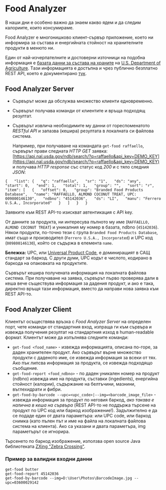 # Food Analyzer

В наши дни е особено важно да знаем какво ядем и да следим калориите, които консумираме. 

Food Analyzer e многонишково клиент-сървър приложение, което ни информира за състава и енергийната стойност на хранителните продукти в менюто ни.

Един от най-изчерпателните и достоверни източници на подобна информация е [базата данни за състава на храните](https://ndb.nal.usda.gov/ndb/) на [U.S. Department of Agriculture](https://www.usda.gov/). Tази информацията е достъпна и чрез публично безплатно REST API, което е документирано [тук](https://ndb.nal.usda.gov/ndb/doc/apilist/API-FOOD-REPORTV2.md).

## Food Analyzer Server

-   Сървърът може да обслужва множество клиенти едновременно.
-   Сървърът получава команди от клиентите и връща подходящ резултат.
-   Сървърът извлича необходимите му данни от гореспоменатото _RESTful API_ и запазва (кешира) резултата в локалната си файлова система.
    
    Например, при получаване на командата `get-food raffaello`, сървърът прави следната _HTTP GET_ заявка: [https://api.nal.usda.gov/ndb/search/?q=raffaello&api_key=DEMO_KEY](https://api.nal.usda.gov/ndb/search/?q=raffaello&api_key=DEMO_KEY) и получава _HTTP response_ със статус код _200_ и с тяло следния _JSON_:

   `{  
  "list": {  
    "q": "raffaello",  
    "sr": "1",  
    "ds": "any",  
    "start": 0,  
    "end": 1,  
    "total": 1,  
    "group": "",  
    "sort": "r",  
    "item": [  
      {  
        "offset": 0,  
        "group": "Branded Food Products Database",  
        "name": "RAFFAELLO, ALMOND COCONUT TREAT, UPC: 009800146130",  
        "ndbno": "45142036",  
        "ds": "LI",  
        "manu": "Ferrero U.S.A., Incorporated"  
      }  
    ]  
  }  
}  ` 

Заявките към REST API-то изискват автентикация с API key.

От данните за продукта, ни интересува пълното му име (`RAFFAELLO, ALMOND COCONUT TREAT`) и уникалния му номер в базата, ndbno (`45142036`). Някои продукти, по-точно тези с група `Branded Food Products Database`, имат също и производител (`Ferrero U.S.A., Incorporated`) и UPC код (`009800146130`), който се съдържа в елемента `name`.

**Бележка:** UPC, или [Universal Product Code](https://en.wikipedia.org/wiki/Universal_Product_Code), е доминиращият в САЩ стандарт за баркод. С други думи, UPC кодът е числото, кодирано в баркода на опаковката на продуктите.

Сървърът кешира получената информация на локалната файлова система. При получаване на заявка, сървърът първо проверява дали в кеша вече съществува информация за дадения продукт, и ако е така, директно връщя тази информация, вместо да направи нова заявка към REST API-то.

## Food Analyzer Client
Клиентът осъществява връзка с _Food Analyzer Server_ на определен порт, чете команди от стандартния вход, изпраща ги към сървъра и извежда получения резултат на стандартния изход в human-readable формат. Клиентът може да изпълнява следните команди:

-   `get-food <food_name>` - извежда информацията, описана по-горе, за даден хранителен продукт. Ако сървърът върне множество продукти с даденото име, се извежда информация за всеки от тях. Ако пък липсва информация за продукта, се извежда подходящо съобщение.
-   `get-food-report <food_ndbno>` - по даден уникален номер на продукт (ndbno) извежда име на продукта, съставки (ingedients), енергийна стойност (калории), съдържание на белтъчини, мазнини, въглехидрати и фибри.
-   `get-food-by-barcode --upc=<upc_code>|--img=<barcode_image_file>` - извежда информация за продукт по неговия баркод, _ако такава е налична в кеша на сървъра_ (REST API-то не поддържа търсене на продукт по UPC код или баркод изображение!). Задължително е да се подаде един от двата параметъра: или UPC code, или баркод снимка (като пълен път и име на файла на локалната файлова система на клиента). Ако са указани и двата параметъра, img параметърът се игнорира.

Търсенето по баркод изображение, използва open source Java библиотеката [ZXing "Zebra Crossing"](https://github.com/zxing/zxing).

### Пример за валидни входни данни
```
get-food butter
get-food-report 45142036
get-food-by-barcode --img=D:\User\Photos\BarcodeImage.jpg --upc=03600029142
```
